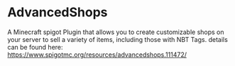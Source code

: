 # AdvancedShops
A Minecraft spigot Plugin that allows you to create customizable shops on your server to sell a variety of items, including those with NBT Tags.
details can be found here: https://www.spigotmc.org/resources/advancedshops.111472/
